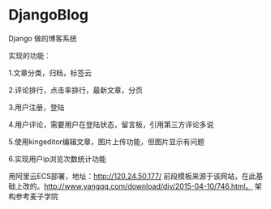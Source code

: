 # DjangoBlog
Django 做的博客系统

 实现的功能： 

  1.文章分类，归档，标签云 

  2.评论排行，点击率排行，最新文章，分页 

  3.用户注册，登陆

  4.用户评论，需要用户在登陆状态，留言板，引用第三方评论多说 

  5.使用kingeditor编辑文章，图片上传功能，但图片显示有问题 

  6.实现用户ip浏览次数统计功能  
  
  用阿里云ECS部署，地址：http://120.24.50.177/
  前段模板来源于该网站，在此基础上改的。http://www.yangqq.com/download/div/2015-04-10/746.html。
  架构参考麦子学院


